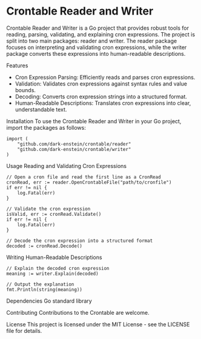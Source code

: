 # Crontable Reader and Writer
Crontable Reader and Writer is a Go project that provides robust tools for reading, parsing, validating, and explaining cron expressions. The project is split into two main packages: reader and writer. The reader package focuses on interpreting and validating cron expressions, while the writer package converts these expressions into human-readable descriptions.

Features
- Cron Expression Parsing: Efficiently reads and parses cron expressions.
- Validation: Validates cron expressions against syntax rules and value bounds.
- Decoding: Converts cron expression strings into a structured format.
- Human-Readable Descriptions: Translates cron expressions into clear, understandable text.

Installation
To use the Crontable Reader and Writer in your Go project, import the packages as follows:

```
import (
    "github.com/dark-enstein/crontable/reader"
    "github.com/dark-enstein/crontable/writer"
)
```

Usage
Reading and Validating Cron Expressions
```
// Open a cron file and read the first line as a CronRead
cronRead, err := reader.OpenCrontableFile("path/to/cronfile")
if err != nil {
    log.Fatal(err)
}

// Validate the cron expression
isValid, err := cronRead.Validate()
if err != nil {
    log.Fatal(err)
}

// Decode the cron expression into a structured format
decoded := cronRead.Decode()
```

Writing Human-Readable Descriptions
```
// Explain the decoded cron expression
meaning := writer.Explain(decoded)

// Output the explanation
fmt.Println(string(meaning))
```

Dependencies
Go standard library

Contributing
Contributions to the Crontable are welcome.

License
This project is licensed under the MIT License - see the LICENSE file for details.
